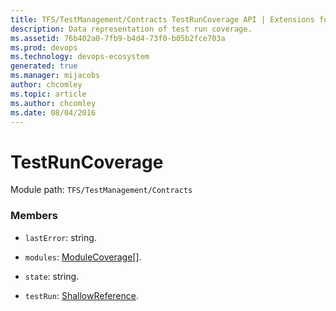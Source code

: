 ```yaml
---
title: TFS/TestManagement/Contracts TestRunCoverage API | Extensions for Azure DevOps Services
description: Data representation of test run coverage.
ms.assetid: 76b402a0-7fb9-b4d4-73f0-b05b2fce703a
ms.prod: devops
ms.technology: devops-ecosystem
generated: true
ms.manager: mijacobs
author: chcomley
ms.topic: article
ms.author: chcomley
ms.date: 08/04/2016
---
```


# TestRunCoverage

Module path: `TFS/TestManagement/Contracts`


### Members

* `lastError`: string. 

* `modules`: [ModuleCoverage](../../../TFS/TestManagement/Contracts/ModuleCoverage.md)[]. 

* `state`: string. 

* `testRun`: [ShallowReference](../../../TFS/TestManagement/Contracts/ShallowReference.md). 

